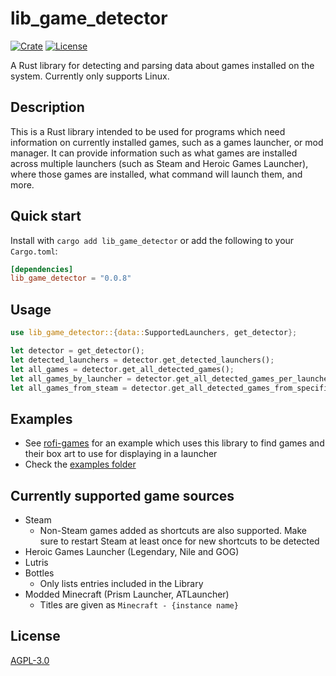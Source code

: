 # lib_game_detector

[![Crate](https://img.shields.io/crates/v/lib_game_detector.svg)](https://crates.io/crates/lib_game_detector)
[![License](https://img.shields.io/badge/License-AGPLv3-green.svg)](https://github.com/Rolv-Apneseth/lib_game_detector/blob/main/LICENSE)

A Rust library for detecting and parsing data about games installed on the system. Currently
only supports Linux.

## Description

This is a Rust library intended to be used for programs which need information on currently
installed games, such as a games launcher, or mod manager. It can provide information such as
what games are installed across multiple launchers (such as Steam and Heroic Games Launcher),
where those games are installed, what command will launch them, and more.

## Quick start

Install with `cargo add lib_game_detector` or add the following to your `Cargo.toml`:

```toml
[dependencies]
lib_game_detector = "0.0.8"
```

## Usage

```rust
use lib_game_detector::{data::SupportedLaunchers, get_detector};

let detector = get_detector();
let detected_launchers = detector.get_detected_launchers();
let all_games = detector.get_all_detected_games();
let all_games_by_launcher = detector.get_all_detected_games_per_launcher();
let all_games_from_steam = detector.get_all_detected_games_from_specific_launcher(SupportedLaunchers::Steam);
```

## Examples

- See [rofi-games](https://github.com/Rolv-Apneseth/rofi-games) for an example which uses this library to find games and their box art to use for displaying in a launcher
- Check the [examples folder](https://github.com/Rolv-Apneseth/lib_game_detector/tree/main/examples)

## Currently supported game sources

- Steam
  - Non-Steam games added as shortcuts are also supported. Make sure to restart Steam at least once for new shortcuts to be detected
- Heroic Games Launcher (Legendary, Nile and GOG)
- Lutris
- Bottles
  - Only lists entries included in the Library
- Modded Minecraft (Prism Launcher, ATLauncher)
  - Titles are given as `Minecraft - {instance name}`

## License

[AGPL-3.0](./LICENSE)
